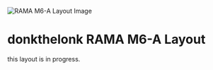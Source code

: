 ![RAMA M6-A Layout Image](https://static1.squarespace.com/static/563c788ae4b099120ae219e2/5ab7287f6d2a738f9a719568/5ab7288c1ae6cfa0dae88a59/1521952909569/m6-layout.jpg)

# donkthelonk RAMA M6-A Layout

this layout is in progress.

